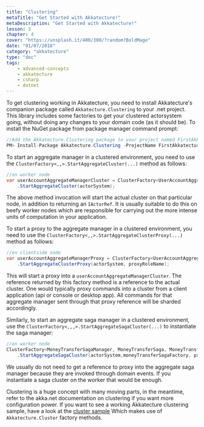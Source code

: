 ```yaml
---
title: "Clustering"
metaTitle: "Get Started with Akkatecture!"
metaDescription: "Get Started with Akkatecture!"
lesson: 3
chapter: 4
cover: "https://unsplash.it/400/300/?random?BoldMage"
date: "01/07/2018"
category: "akkatecture"
type: "doc"
tags:
    - advanced-concepts
    - akkatecture
    - csharp
    - dotnet
---
```

To get clustering working in Akkatecture, you need to install Akkatecture's companion package called `Akkatecture.Clustering` to your .net project. This library includes some factories to get your clustered actorsystem going, without doing any changes to your domain code (as it should be). To install the NuGet package from package manager command prompt:

```csharp
//Add the Akkatecture.Clustering package to your project named FirstAkkatectureProject.
PM> Install-Package Akkatecture.Clustering -ProjectName FirstAkkatectureProject
```

To start an aggregate manager in a clustered environment, you need to use the `ClusterFactory<,,>.StartAggregateCluster(...)` method as follows:

```csharp
//on worker node
var userAccountAggregateManagerCluster = ClusterFactory<UserAccountAggregateManager, UserAccountAggregate, UserAccountId>
    .StartAggregateCluster(actorSystem);
```
The above method invocation will start the actual cluster on that particular node, in addition to returning an `IActorRef`. It is usually suitable to do this on beefy worker nodes which are responsible for carrying out the more intense units of computation in your application.

To start a proxy to the aggregate manager in a clustered environment, you need to use the `ClusterFactory<,,>.StartAggregateClusterProxy(...)` method as follows:
```csharp
//on clientside node
var userAccountAggregateManagerProxy = ClusterFactory<UserAccountAggregateManager, UserAccountAggregate, UserAccountId>
    .StartAggregateClusterProxy(actorSystem, proxyRoleName);
```
This will start a proxy into a `userAccountAggregateManagerCluster`. The reference returned by this factory method is a reference to the actual cluster. One would typically proxy commands into a cluster from a client application (api or console or desktop app). All commands for that aggregate manager sent through that proxy reference will be sharded accordingly.

Similarly, to start an aggregate saga manager in a clustered environment, use the `ClusterFactory<,,,>.StartAggregateSagaCluster(...)` to instantiate the saga manager:

```csharp
//on worker node
ClusterFactory<MoneyTransferSagaManager, MoneyTransferSaga, MoneyTransferSagaId, MoneyTransferSagaLocator>
    .StartAggregateSagaCluster(actorSystem,moneyTransferSagaFactory, proxyRoleName);
```

We usually do not need to get a reference to proxy into the aggregate saga manager because they are invoked through domain events. If you instantiate a saga cluster on the worker that would be enough.

Clustering is a huge concept with many moving parts, in the meantime, refer to the akka.net documentation on clustering if you want more configuration power. If you want to see a working Akkatecture clustering sample, have a look at the [cluster sample](https://github.com/AfterLutz/Akkatecture/tree/master/examples/cluster) Which makes use of `Akkatecture.Cluster` factory methods.
